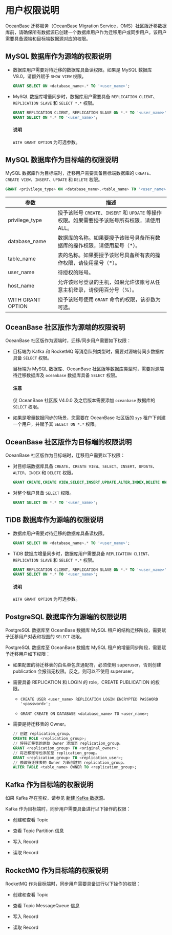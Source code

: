 # 用户权限说明

OceanBase 迁移服务（OceanBase Migration Service，OMS）社区版迁移数据库前，请确保所有数据源已创建一个数据库用户作为迁移用户或同步用户。该用户需要具备源端和目标端数据源对应的权限。

## MySQL 数据库作为源端的权限说明

* 数据库用户需要对待迁移的数据库具备读权限。如果是 MySQL 数据库 V8.0，请额外赋予 `SHOW VIEW` 权限。

  ```sql
  GRANT SELECT ON <database_name>.* TO '<user_name>';
  ```

* MySQL 数据库增量同步时，数据库用户需要具备 `REPLICATION CLIENT`、`REPLICATION SLAVE` 和 `SELECT *.*` 权限。

  ```sql
  GRANT REPLICATION CLIENT, REPLICATION SLAVE ON *.* TO '<user_name>' [WITH GRANT OPTION];
  GRANT SELECT ON *.* TO '<user_name>';
  ```

   <main id="notice" type='explain'>
   <h4>说明</h4>
   <p><code>WITH GRANT OPTION</code> 为可选参数。</p>
   </main>

## MySQL 数据库作为目标端的权限说明

MySQL 数据库作为目标端时，迁移用户需要具备目标端数据库的 `CREATE`、`CREATE VIEW`、`INSERT`、`UPDATE` 和 `DELETE` 权限。

```sql
GRANT <privilege_type> ON <database_name>.<table_name> TO '<user_name>'@'<host_name>' [WITH GRANT OPTION];
```

|        参数         |                               描述                                |
|-------------------|--------------------------------|
| privilege_type    | 授予该账号 `CREATE`、`INSERT` 和 `UPDATE` 等操作权限。如果需要授予该账号所有权限，请使用 ALL。 |
| database_name     | 数据库的名称。如果要授予该账号具备所有数据库的操作权限，请使用星号（\*）。                          |
| table_name        | 表的名称。如果要授予该账号具备所有表的操作权限，请使用星号（\*）。                              |
| user_name         | 待授权的账号。                                                         |
| host_name         | 允许该账号登录的主机，如果允许该账号从任意主机登录，请使用百分号（%）。                            |
| WITH GRANT OPTION | 授予该账号使用 `GRANT` 命令的权限，该参数为可选。                                   |

## OceanBase 社区版作为源端的权限说明

OceanBase 社区版作为源端时，迁移/同步用户需要如下权限：

* 目标端为 Kafka 和 RocketMQ 等消息队列类型时，需要对源端待同步数据库具备 `SELECT` 权限。

   目标端为 MySQL 数据库、OceanBase 社区版等数据库类型时，需要对源端待迁移数据库及 `oceanbase` 数据库具备 `SELECT` 权限。

   <main id="notice" type='notice'>
   <h4>注意</h4>
   <p>仅 OceanBase 社区版 V4.0.0 及之后版本需要添加 <code>oceanbase</code> 数据库的 <code>SELECT</code> 权限。</p>
   </main>

* 如果是增量数据同步的场景，您需要在 OceanBase 社区版的 `sys` 租户下创建一个用户，并赋予其 `SELECT ON *.*` 权限。

## OceanBase 社区版作为目标端的权限说明

OceanBase 社区版作为目标端时，迁移用户需要以下权限：

* 对目标端数据库具备 `CREATE`、`CREATE VIEW`、`SELECT`、`INSERT`、`UPDATE`、`ALTER`、`INDEX` 和 `DELETE` 权限。

   ```sql
   GRANT CREATE,CREATE VIEW,SELECT,INSERT,UPDATE,ALTER,INDEX,DELETE ON <database_name>.* TO '<user_name>';
   ```

* 对整个租户具备 `SELECT` 权限。

   ```sql
   GRANT SELECT ON *.* TO '<user_name>';
   ```

## TiDB 数据库作为源端的权限说明

* 数据库用户需要对待迁移的数据库具备读权限。

  ```sql
  GRANT SELECT ON <database_name>.* TO '<user_name>';
  ```

* TiDB 数据库增量同步时，数据库用户需要具备 `REPLICATION CLIENT`、`REPLICATION SLAVE` 和 `SELECT *.*` 权限。

  ```sql
  GRANT REPLICATION CLIENT, REPLICATION SLAVE ON *.* TO '<user_name>' [WITH GRANT OPTION];
  GRANT SELECT ON *.* TO '<user_name>';
  ```

   <main id="notice" type='explain'>
   <h4>说明</h4>
   <p><code>WITH GRANT OPTION</code> 为可选参数。</p>
   </main>

## PostgreSQL 数据库作为源端的权限说明

PostgreSQL 数据库至 OceanBase 数据库 MySQL 租户的结构迁移阶段，需要赋予迁移用户对表和视图的 `SELECT` 权限。

PostgreSQL 数据库至 OceanBase 数据库 MySQL 租户的增量同步阶段，需要赋予迁移用户如下权限：

* 如果配置的待迁移表的白名单包含通配符，必须使用 superuser，否则创建 publication 会报错无权限。反之，则可以不使用 superuser。

* 需要具备 REPLICATION 和 LOGIN 的 role，CREATE PUBLICATION 的权限。

  * `CREATE USER <user_name> REPLICATION LOGIN ENCRYPTED PASSWORD '<password>';`

  * `GRANT CREATE ON DATABASE <database_name> TO <user_name>;`

* 需要是待迁移表的 Owner。

   ```sql
   // 创建 replication_group。
   CREATE ROLE <replication_group>;  
   // 将待迁移表的原始 Owner 添加至 replication_group。
   GRANT <replication_group> TO <original_owner>; 
   // 将迁移账号也添加至 replication_group。
   GRANT <replication_group> TO <replication_user>; 
   // 修改待迁移表的 Owner 为新创建的 replication_group。
   ALTER TABLE <table_name> OWNER TO <replication_group>; 
  ```

## Kafka 作为目标端的权限说明

如果 Kafka 存在鉴权，请参见 [新建 Kafka 数据源](100.create-a-data-source/500.create-a-kafka-data-source.md)。

Kafka 作为目标端时，同步用户需要具备进行以下操作的权限：

* 创建和查看 Topic

* 查看 Topic Partition 信息

* 写入 Record

* 读取 Record

## RocketMQ 作为目标端的权限说明

RocketMQ 作为目标端时，同步用户需要具备进行以下操作的权限：

* 创建和查看 Topic

* 查看 Topic MessageQueue 信息

* 写入 Record

* 读取 Record
